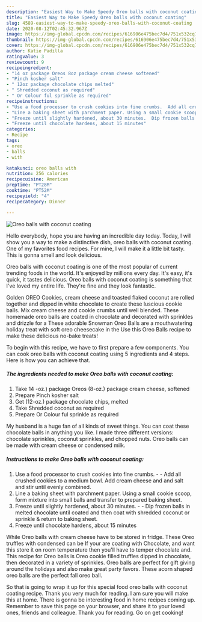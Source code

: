 ```yaml
---
description: "Easiest Way to Make Speedy Oreo balls with coconut coating"
title: "Easiest Way to Make Speedy Oreo balls with coconut coating"
slug: 4589-easiest-way-to-make-speedy-oreo-balls-with-coconut-coating
date: 2020-08-12T02:45:32.967Z
image: https://img-global.cpcdn.com/recipes/616906e475bec7d4/751x532cq70/oreo-balls-with-coconut-coating-recipe-main-photo.jpg
thumbnail: https://img-global.cpcdn.com/recipes/616906e475bec7d4/751x532cq70/oreo-balls-with-coconut-coating-recipe-main-photo.jpg
cover: https://img-global.cpcdn.com/recipes/616906e475bec7d4/751x532cq70/oreo-balls-with-coconut-coating-recipe-main-photo.jpg
author: Katie Padilla
ratingvalue: 3
reviewcount: 9
recipeingredient:
- "14 oz package Oreos 8oz package cream cheese softened"
- "Pinch kosher salt"
- " 12oz package chocolate chips melted"
- " Shredded coconut as required"
- " Or Colour ful sprinkle as required"
recipeinstructions:
- "Use a food processor to crush cookies into fine crumbs.  Add all crushed cookies to a medium bowl. Add cream cheese and and salt and stir until evenly combined."
- "Line a baking sheet with parchment paper. Using a small cookie scoop, form mixture into small balls and transfer to prepared baking sheet."
- "Freeze until slightly hardened, about 30 minutes.  Dip frozen balls in melted chocolate until coated and then coat with shredded coconut or sprinkle &amp; return to baking sheet."
- "Freeze until chocolate hardens, about 15 minutes"
categories:
- Recipe
tags:
- oreo
- balls
- with

katakunci: oreo balls with 
nutrition: 256 calories
recipecuisine: American
preptime: "PT28M"
cooktime: "PT52M"
recipeyield: "4"
recipecategory: Dinner

---
```



![Oreo balls with coconut coating](https://img-global.cpcdn.com/recipes/616906e475bec7d4/751x532cq70/oreo-balls-with-coconut-coating-recipe-main-photo.jpg)

Hello everybody, hope you are having an incredible day today. Today, I will show you a way to make a distinctive dish, oreo balls with coconut coating. One of my favorites food recipes. For mine, I will make it a little bit tasty. This is gonna smell and look delicious.

Oreo balls with coconut coating is one of the most popular of current trending foods in the world. It's enjoyed by millions every day. It's easy, it's quick, it tastes delicious. Oreo balls with coconut coating is something that I've loved my entire life. They're fine and they look fantastic.

Golden OREO Cookies, cream cheese and toasted flaked coconut are rolled together and dipped in white chocolate to create these luscious cookie balls. Mix cream cheese and cookie crumbs until well blended. These homemade oreo balls are coated in chocolate and decorated with sprinkles and drizzle for a These adorable Snowman Oreo Balls are a mouthwatering holiday treat with soft oreo cheesecake in the Use this Oreo Balls recipe to make these delicious no-bake treats!


To begin with this recipe, we have to first prepare a few components. You can cook oreo balls with coconut coating using 5 ingredients and 4 steps. Here is how you can achieve that.

<!--inarticleads1-->

##### The ingredients needed to make Oreo balls with coconut coating:

1. Take 14 -oz.) package Oreos (8-oz.) package cream cheese, softened
1. Prepare Pinch kosher salt
1. Get  (12-oz.) package chocolate chips, melted
1. Take  Shredded coconut as required
1. Prepare  Or Colour ful sprinkle as required


My husband is a huge fan of all kinds of sweet things. You can coat these chocolate balls in anything you like. I made three different versions: chocolate sprinkles, coconut sprinkles, and chopped nuts. Oreo balls can be made with cream cheese or condensed milk. 

<!--inarticleads2-->

##### Instructions to make Oreo balls with coconut coating:

1. Use a food processor to crush cookies into fine crumbs. -  - Add all crushed cookies to a medium bowl. Add cream cheese and and salt and stir until evenly combined.
1. Line a baking sheet with parchment paper. Using a small cookie scoop, form mixture into small balls and transfer to prepared baking sheet.
1. Freeze until slightly hardened, about 30 minutes. -  - Dip frozen balls in melted chocolate until coated and then coat with shredded coconut or sprinkle &amp; return to baking sheet.
1. Freeze until chocolate hardens, about 15 minutes


While Oreo balls with cream cheese have to be stored in fridge. These Oreo truffles with condensed can be If your are coating with Chocolate, and want this store it on room temperature then you&#39;ll have to temper chocolate and. This recipe for Oreo balls is Oreo cookie filled truffles dipped in chocolate, then decorated in a variety of sprinkles. Oreo balls are perfect for gift giving around the holidays and also make great party favors. These acorn shaped oreo balls are the perfect fall oreo ball. 

So that is going to wrap it up for this special food oreo balls with coconut coating recipe. Thank you very much for reading. I am sure you will make this at home. There is gonna be interesting food in home recipes coming up. Remember to save this page on your browser, and share it to your loved ones, friends and colleague. Thank you for reading. Go on get cooking!
